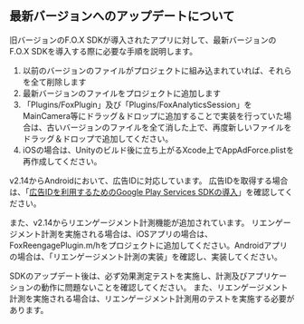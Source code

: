 ## 最新バージョンへのアップデートについて

旧バージョンのF.O.X SDKが導入されたアプリに対して、最新バージョンのF.O.X SDKを導入する際に必要な手順を説明します。

1. 以前のバージョンのファイルがプロジェクトに組み込まれていれば、それらを全て削除します
2. 最新バージョンのファイルをプロジェクトに追加します
3. 「Plugins/FoxPlugin」及び「Plugins/FoxAnalyticsSession」をMainCamera等にドラッグ＆ドロップに追加することで実装を行っていた場合は、古いバージョンのファイルを全て消した上で、再度新しいファイルをドラッグ＆ドロップで追加してください。
4. iOSの場合は、Unityのビルド後に立ち上がるXcode上でAppAdForce.plistを再作成してください。


v2.14からAndroidにおいて、広告IDに対応しています。
広告IDを取得する場合は、「[広告IDを利用するためのGoogle Play Services SDKの導入](../../doc/google_play_services/ja/README.md)」を確認してください。

また、v2.14からリエンゲージメント計測機能が追加されています。
リエンゲージメント計測を実施される場合は、iOSアプリの場合は、FoxReengagePlugin.m/hをプロジェクトに追加してください。Androidアプリの場合は、「リエンゲージメント計測の実装」を確認し、実装してください。

SDKのアップデート後は、必ず効果測定テストを実施し、計測及びアプリケーションの動作に問題ないことを確認してください。
また、リエンゲージメント計測を実施される場合は、リエンゲージメント計測用のテストを実施する必要があります。